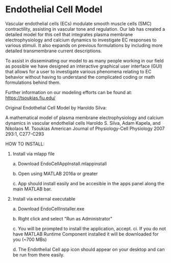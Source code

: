 # Endothelial Cell Model


Vascular endothelial cells (ECs) modulate smooth muscle cells (SMC) contractility, assisting in vascular tone and regulation. Our lab has created a detailed model for this cell that integrates plasma membrane electrophysiology and calcium dynamics to investigate EC responses to various stimuli. It also expands on previous formulations by including more detailed transmembrane current descriptions.

To assist in disseminating our model to as many people working in our field as possible we have designed an interactive graphical user interface (GUI) that allows for a user to investigate various phenomena relating to EC behavior without having to understand the complicated coding or math formulations behind them.

Further information on our modeling efforts can be found at: https://tsoukias.fiu.edu/

Original Endothelial Cell Model by Haroldo Silva:

A mathematical model of plasma membrane electrophysiology and calcium dynamics in vascular endothelial cells 
Haroldo S. Silva, Adam Kapela, and Nikolaos M. Tsoukias 
American Journal of Physiology-Cell Physiology 2007 293:1, C277-C293

HOW TO INSTALL:

1. Install via mlapp file

	a. Download EndoCellAppInstall.mlappinstall
	
	b. Open using MATLAB 2016a or greater
	
	c. App should install easily and be accesible in the apps panel along the main MATLAB bar.
	
2. Install via external executable 

	a. Download EndoCellInstaller.exe
	
	b. Right click and select "Run as Administrator"
	
	c. You will be prompted to install the application, accept.
		ci. If you do not have MATLAB Runtime Component installed it will be downloaded for you (~700 MBs)
		
	d. The Endothelial Cell app icon should appear on your desktop and can be run from there easily.
